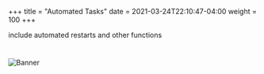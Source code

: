 +++
title = "Automated Tasks"
date =  2021-03-24T22:10:47-04:00
weight = 100
+++

include automated restarts and other functions


#
![Banner](/images/fishy.gif)